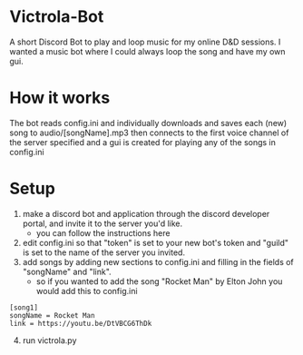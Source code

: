 # Victrola-Bot
A short Discord Bot to play and loop music for my online D&amp;D sessions.
I wanted a music bot where I could always loop the song and have my own gui.

# How it works
The bot reads config.ini and individually downloads and saves each (new) song to audio/[songName].mp3
then connects to the first voice channel of the server specified and a gui is created for playing any of the songs in config.ini  

# Setup
1. make a discord bot and application through the discord developer portal, and invite it to the server you'd like.
	- you can follow the instructions here
2. edit config.ini so that "token" is set to your new bot's token and "guild" is set to the name of the server you invited.
3. add songs by adding new sections to config.ini and filling in the fields of "songName" and "link".
	- so if you wanted to add the song "Rocket Man" by Elton John you would add this to config.ini

```
[song1]
songName = Rocket Man
link = https://youtu.be/DtVBCG6ThDk
```

4. run victrola.py
